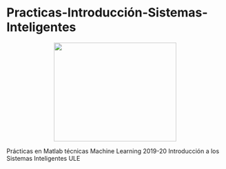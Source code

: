 # Practicas-Introducción-Sistemas-Inteligentes

<p align="center">
  <img width="284" height="230" src="https://upload.wikimedia.org/wikipedia/commons/thumb/2/21/Matlab_Logo.png/534px-Matlab_Logo.png">
</p>


Prácticas en Matlab técnicas Machine Learning 2019-20 Introducción a los Sistemas Inteligentes ULE
